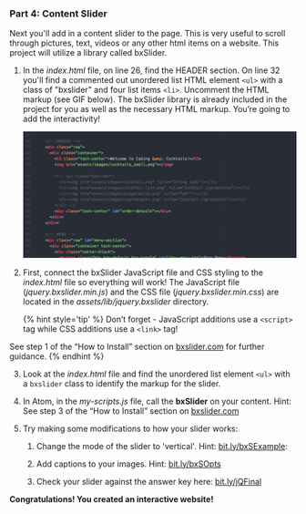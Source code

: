 ### Part 4:  Content Slider

Next you'll add in a content slider to the page.  This is very useful to scroll through pictures, text, videos or any other html items on a website.  This project will utilize a library called bxSlider.

1. In the _index.html_ file, on line 26, find the HEADER section.  On line 32 you'll find a commented out unordered list HTML element `<ul>` with a class of "bxslider" and four list items `<li>`.  Uncomment the HTML markup (see GIF below). The bxSlider library is already included in the project for you as well as the necessary HTML markup.  You’re going to add the interactivity!

   ![](/images/uncomment.gif)

2. First, connect the bxSlider JavaScript file and CSS styling to the _index.html_ file so everything will work!  The JavaScript file (_jquery.bxslider.min.js_) and the CSS file (_jquery.bxslider.min.css_) are located in the _assets/lib/jquery.bxslider_ directory.  

   {% hint style='tip' %}
Don’t forget - JavaScript additions use a `<script>` tag while CSS additions use a `<link>` tag!

See step 1 of the “How to Install” section on [bxslider.com](http://bxslider.com) for further guidance.
   {% endhint %}

3. Look at the _index.html_ file and find the unordered list element `<ul>` with a `bxslider` class to identify the markup for the slider.

4. In Atom, in the _my-scripts.js_ file, call the **bxSlider** on your content.  Hint: See step 3 of  the “How to Install” section on [bxslider.com](http://bxslider.com/)

5. Try making some modifications to how your slider works:

   1. Change the mode of the slider to 'vertical'. Hint: [bit.ly/bxSExample](http://bit.ly/bxSExample):
   2. Add captions to your images. Hint: [bit.ly/bxSOpts](http://bit.ly/bxSOpts)

   3. Check your slider against the answer key here: [bit.ly/jQFinal](http://bit.ly/jQFinal)

**Congratulations!  You created an interactive website!**
